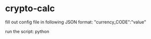 # crypto-calc
fill out config file in following JSON format:
"currency_CODE":"value"

run the script:
python 
